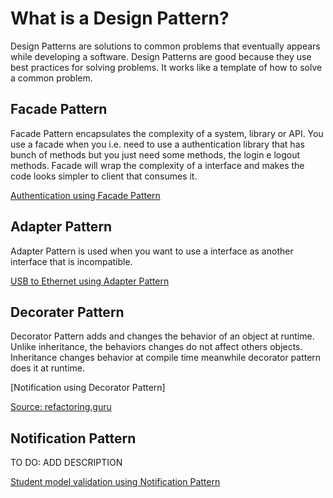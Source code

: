 # What is a Design Pattern?

Design Patterns are solutions to common problems that eventually appears while developing a software. Design Patterns are good because they use best practices for solving problems. It works like a template of how to solve a common problem. 

## Facade Pattern

Facade Pattern encapsulates the complexity of a system, library or API. You use a facade when you i.e. need to use a authentication library that has bunch of methods but you just need some methods, the login e logout methods.
Facade will wrap the complexity of a interface and makes the code looks simpler to client that consumes it.

[Authentication using Facade Pattern](VideoConverter/)

## Adapter Pattern

Adapter Pattern is used when you want to use a interface as another interface that is incompatible.

[USB to Ethernet using Adapter Pattern](USBToEthernet/)

## Decorater Pattern

Decorator Pattern adds and changes the behavior of an object at runtime. Unlike inheritance, the behaviors changes do not affect others objects. Inheritance changes behavior at compile time meanwhile decorator pattern does it at runtime.

[Notification using Decorator Pattern]

[Source: refactoring.guru](https://refactoring.guru/design-patterns/decorator)

## Notification Pattern

TO DO: ADD DESCRIPTION

[Student model validation using Notification Pattern](Student/)
